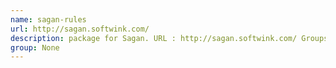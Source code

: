 ```yaml
---
name: sagan-rules
url: http://sagan.softwink.com/
description: package for Sagan. URL : http://sagan.softwink.com/ Groups : None
group: None
---
```

